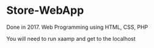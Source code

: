 # Store-WebApp
Done in 2017. Web Programming using HTML, CSS, PHP


You will need to run xaamp and get to the localhost
